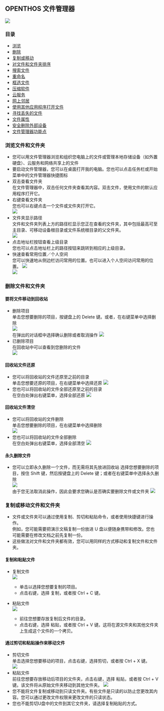 ## OPENTHOS 文件管理器
![](../pic/soft/filemanager_demo.png)

### 目录
   - [浏览](../soft/浏览文件或文件夹.md)
   - [删除](../soft/删除文件或文件夹.md)
   - [复制或移动](../soft/复制和移动文件或文件夹.md)
   - [对文件和文件夹排序](../soft/对文件和文件夹进行排序.md)
   - [搜索文件](../soft/搜索文件.md)
   - [重命名](../soft/重命名文件或文件夹.md)
   - [框选文件](../soft/框选文件.md)
   - [压缩软件](../soft/压缩软件.md)
   - [云服务](../soft/云服务.md)
   - [网上邻居](../soft/网上邻居.md)
   - [使用其他应用程序打开文件](../soft/使用其他应用程序打开文件.md)
   - [寻找丢失的文件](../soft/寻找丢失的文件.md)
   - [文件属性](../soft/文件属性.md)  
   - [安全删除外部设备](../soft/安全删除外部设备.md)  
   - [文件管理器功能点](../soft/点此查看功能点.md)

### 浏览文件和文件夹
   - 您可以用文件管理器浏览和组织您电脑上的文件或管理本地存储设备（如外置硬盘）、云服务和网络共享上的文件
   - 要启动文件管理器，您可以在桌面打开我的电脑。您也可以点击任务栏或开始菜单中的文件管理器快捷图标
   - 双击查看文件夹  
   在文件管理器中，双击任何文件夹查看其内容。双击文件，使用文件的默认应用程序打开它。
   - 右键查看文件夹  
   您也可以右键点击一个文件或文件夹打开它。  
   ![](../pic/soft/filemanager/rightclick.png)
   - 文件夹显示路径  
   文件和文件夹列表上方的路径栏显示您正在查看的文件夹，其中包括最高可至主目录、可移动设备根目录或文件系统根目录的父文件夹。  
   ![](../pic/soft/filemanager/route.png)
   - 点击地址栏按钮查看上级目录  
   您也可以点击地址栏上的路径按钮来跳转到相应的上级目录。  
   - 快速查看常用位置／个人空间  
   您可以快速地从侧边栏访问常用的位置。也可以进入个人空间访问常用的位置。
   ![](../pic/soft/filemanager/movie.png)<br/>
   ![](../pic/soft/filemanager/personal.png)

### 删除文件和文件夹
#### 要将文件移动到回收站
   - 删除项目  
   单击您想要删除的项目，按键盘上的 Delete 键。或者，在右键菜单中选择删除  
   ![](../pic/soft/filemanager/deletefile.png)  
   在弹出的对话框中选择确认删除或者取消操作
   ![](../pic/soft/filemanager/delyes.png)
   - 已删除项目  
   在回收站中可以查看到您删除的文件  
   ![](../pic/soft/filemanager/recyclefile.png)
#### 回收站文件还原
   - 您可以将回收站的文件还原至之前的目录  
   单击您想要还原的项目，在右键菜单中选择还原
![](../pic/soft/filemanager/restore.png)
   - 您也可以将回收站的文件全部还原至之前的目录  
   在空白处弹出右键菜单，选择全部还原
![](../pic/soft/filemanager/allrestore.png)
#### 回收站文件清空
   - 您可以将回收站的文件删除  
   单击您想要删除的项目，在右键菜单中选择删除  
   ![](../pic/soft/filemanager/singleempty.png)
   - 您也可以将回收站的文件全部删除  
   在空白处弹出右键菜单，选择全部清空
   ![](../pic/soft/filemanager/allempty.png)
#### 永久删除文件
   - 您可以立即永久删除一个文件，而无需将其先放进回收站
   选择您想要删除的项目，按住 Shift 键，然后按键盘上的 Delete 键；或者在右键菜单中选择永久删除  
   ![](../pic/soft/filemanager/deleteforce.png)  
   由于您无法取消此操作，因此会要求您确认是否确实要删除文件或文件夹
   ![](../pic/soft/filemanager/delforceyes.png)

### 复制或移动文件和文件夹
   - 文件或文件夹可以通过使用复制、剪切和粘贴命令，或者使用快捷键进行操作。  
例如，您可能需要把演示文稿复制一份放进 U 盘以便随身携带和修改。您也可能需要在修改文档之前先复制一份。
   - 这些做法对文件和文件夹都有效，您可以用同样的方式移动和复制文件和文件夹。
#### 复制和粘贴文件
   - 复制文件  
   ![](../pic/soft/filemanager/copy.png)
   
      - 单击以选择您想要复制的项目。
      - 点击右键，选择 复制，或者按 Ctrl + C 键。
   - 粘贴文件  
   ![](../pic/soft/filemanager/copy_paste.png)
   
      - 前往您想要存放复制后文件的目录。
      - 点击右键，选择 粘贴，或者按 Ctrl + V 键。这将在源文件夹和其他文件夹上生成这个文件的一个拷贝。
#### 通过剪切和粘贴操作来移动文件
   - 剪切文件  
   单击选择您想要移动的项目，点击右键，选择剪切，或者按 Ctrl + X 键。  
   ![](../pic/soft/filemanager/cut.png)
   - 粘贴文件  
   前往您想要存放移动后项目的文件夹，点击右键，选择 粘贴，或者按 Ctrl + V 键。该文件将从原始文件夹移动到其他文件夹。
   ![](../pic/soft/filemanager/cut_paste.png)
   - 您不能将文件复制或移动到只读文件夹。有些文件是只读的以防止您更改其内容。您可以通过更改文件权限来更改文件的只读状态。
   - 您也不能剪切U盘中的文件到其它文件夹，请选择复制粘贴的方式。
